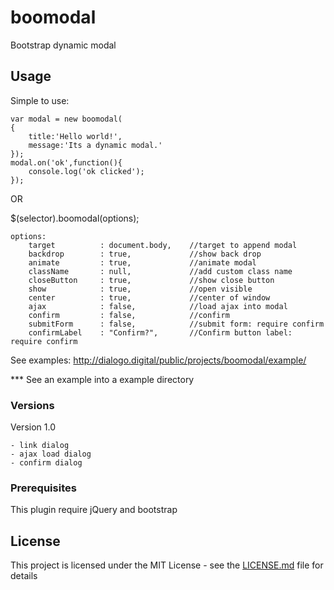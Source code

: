 # boomodal

Bootstrap dynamic modal

## Usage

Simple to use:

    var modal = new boomodal(
    {
        title:'Hello world!',
        message:'Its a dynamic modal.'
    });
    modal.on('ok',function(){
        console.log('ok clicked');
    });

OR

$(selector).boomodal(options);



    options: 
        target          : document.body,    //target to append modal
        backdrop        : true,             //show back drop
        animate         : true,             //animate modal 
        className       : null,             //add custom class name
        closeButton     : true,             //show close button
        show            : true,             //open visible
        center          : true,             //center of window
        ajax            : false,            //load ajax into modal
        confirm         : false,            //confirm
        submitForm      : false,            //submit form: require confirm
        confirmLabel    : "Confirm?",       //Confirm button label: require confirm

   

See examples:
http://dialogo.digital/public/projects/boomodal/example/

*** See an example into a example directory
### Versions

Version 1.0

    - link dialog
    - ajax load dialog
    - confirm dialog



### Prerequisites

This plugin require jQuery and bootstrap

## License

This project is licensed under the MIT License - see the [LICENSE.md](LICENSE.md) file for details
